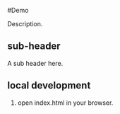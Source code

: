 #Demo

Description.

## sub-header
 
 A sub header here.

 ## local development

 1. open index.html in your browser.


